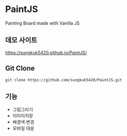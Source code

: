 # PaintJS
Painting Board made with Vanilla JS

## 데모 사이트

https://sungkuk5420.github.io/PaintJS/

## Git Clone

```git clone https://github.com/sungkuk5420/PaintJS.git```

## 기능
* 그림그리기
* 이미지저장
* 배경색 변경
* 모바일 대응
